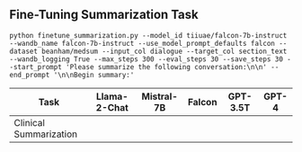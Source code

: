 ## Fine-Tuning Summarization Task

```
python finetune_summarization.py --model_id tiiuae/falcon-7b-instruct --wandb_name falcon-7b-instruct --use_model_prompt_defaults falcon --dataset beanham/medsum --input_col dialogue --target_col section_text --wandb_logging True --max_steps 300 --eval_steps 30 --save_steps 30 --start_prompt 'Please summarize the following conversation:\n\n' --end_prompt '\n\nBegin summary:'
```

| Task                   | Llama-2-Chat | Mistral-7B | Falcon | GPT-3.5T | GPT-4 |
| ---------------------- | ------------ | ---------- | ------ | -------- | ----- |
| Clinical Summarization |              |            |        |          |       |

